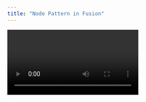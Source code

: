 ```yaml
---
title: "Node Pattern in Fusion"
---
```


<Video videoId="3iTXFHAvZ-U" />

By leveraging the [**global object identification pattern**](https://graphql.org/learn/global-object-identification/), also known as the **node pattern**, Fusion can work seamlessly with source systems that implement this specification. This integration enables a zero-configuration setup for your distributed GraphQL services and allows you to re-expose fields like `node` through the gateway.

# Understanding the Node Pattern

The **node pattern** is a part of the Relay GraphQL server specifications that provides a way to globally identify objects within a GraphQL schema. It introduces a universal `Node` interface that any object can implement, ensuring each object has a unique identifier. This pattern is particularly beneficial for client applications using [Relay](https://relay.dev), as it allows for efficient data (re-)fetching and caching.

- **Global Object Identification**: Provides a consistent way to reference objects across different subgraphs.
- **Efficient Data Fetching**: Enables clients to refetch or update specific nodes without querying unnecessary data.
- **Seamless Integration**: Allows Fusion to automatically compose and optimize queries across subgraphs that implement the node pattern.

# Implementing the Node Pattern in HotChocolate

To take advantage of the node pattern in Fusion, your source systems need to implement the `Node` interface as defined by the Relay specifications.
This involves adding the global object identification pattern to your schema.

Here's how you can implement the node pattern in HotChocolate:

```csharp
builder.Services
    .AddGraphQLServer()
    .AddTypes() // source generated by HotChocolate.Types.Analyzer
    .AddGlobalObjectIdentification(); // Adds the Node interface and node field
```

Now you need to add a node resolver to your schema:

```csharp
[QueryType]
public static class Query
{
    [NodeResolver]
    public static Product GetProductById(int id, IProductService userService)
    {
        return userService.GetProductById(id);
    }
}
```

By specifying the `NodeResolver` attribute on the `GetProductById` method, you indicate that this method resolves nodes based on their global ID. As `Product` defines a node resolver, HotChocolate will automatically expose the `node` field in the schema, let `Product` implement the `Node` interface, and also infer the `id` field as the global identifier of type `ID!`.

# Zero Configuration Setup with Fusion

Fusion can automatically detect source systems that implement the node pattern, allowing for a zero-configuration setup. By leveraging the global object identification, Fusion can optimize data fetching across subgraphs without additional configuration.

1. **Export Schemas**: Export the schemas from your subgraphs without additional configuration.

   ```bash
   dotnet run --project quick-start.Products -- schema export --output schema.graphql
   ```

2. **Pack Subgraphs**: Pack the subgraph configurations.

   ```bash
   fusion subgraph pack --name Products --schema schema.graphql --output products.fsp
   ```

3. **Compose the Gateway**: Use Fusion to compose the gateway configuration.

   ```bash
   fusion compose -p gateway.fgp -s ../quick-start.Products --enable-nodes
   ```

## Querying the Node Field

Clients can now query for nodes directly via the gateway:

```graphql
{
  node(id: "UHJvZHVjdDoy") {
    ... on Product {
      id
      name
    }
  }
}
```

This query fetches a `Product` node with a specific ID.

# Example Repository

A practical example demonstrating this integration is available in the [HotChocolate Examples Repository](https://github.com/ChilliCream/hotchocolate-examples/tree/master/fusion/relay-schema).

This example also showcases how you can integrate `--enable-nodes` directly with [the Aspire Integration](/docs/fusion/v16/aspire) to simplify the composition process further.

